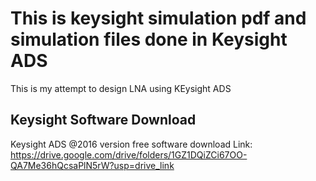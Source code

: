 # This is keysight simulation pdf and simulation files done in Keysight ADS
This is my attempt to design LNA using KEysight ADS

## Keysight Software Download
Keysight ADS @2016 version free software download Link: https://drive.google.com/drive/folders/1GZ1DQiZCi67OO-QA7Me36hQcsaPlN5rW?usp=drive_link
